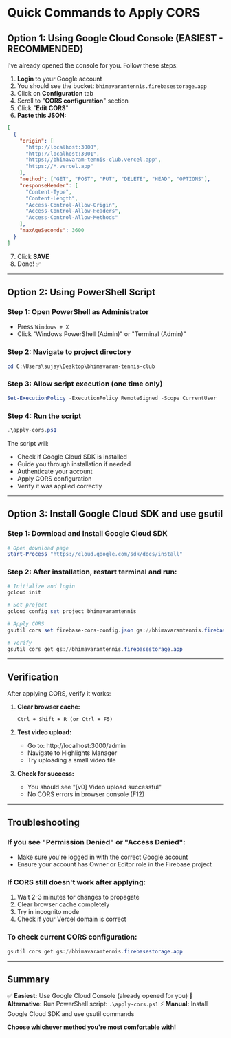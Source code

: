 # Quick Commands to Apply CORS

## Option 1: Using Google Cloud Console (EASIEST - RECOMMENDED)

I've already opened the console for you. Follow these steps:

1. **Login** to your Google account
2. You should see the bucket: `bhimavaramtennis.firebasestorage.app`
3. Click on **Configuration** tab
4. Scroll to "**CORS configuration**" section
5. Click "**Edit CORS**"
6. **Paste this JSON:**

```json
[
  {
    "origin": [
      "http://localhost:3000",
      "http://localhost:3001",
      "https://bhimavaram-tennis-club.vercel.app",
      "https://*.vercel.app"
    ],
    "method": ["GET", "POST", "PUT", "DELETE", "HEAD", "OPTIONS"],
    "responseHeader": [
      "Content-Type",
      "Content-Length",
      "Access-Control-Allow-Origin",
      "Access-Control-Allow-Headers",
      "Access-Control-Allow-Methods"
    ],
    "maxAgeSeconds": 3600
  }
]
```

7. Click **SAVE**
8. Done! ✅

---

## Option 2: Using PowerShell Script

### Step 1: Open PowerShell as Administrator
- Press `Windows + X`
- Click "Windows PowerShell (Admin)" or "Terminal (Admin)"

### Step 2: Navigate to project directory
```powershell
cd C:\Users\sujay\Desktop\bhimavaram-tennis-club
```

### Step 3: Allow script execution (one time only)
```powershell
Set-ExecutionPolicy -ExecutionPolicy RemoteSigned -Scope CurrentUser
```

### Step 4: Run the script
```powershell
.\apply-cors.ps1
```

The script will:
- Check if Google Cloud SDK is installed
- Guide you through installation if needed
- Authenticate your account
- Apply CORS configuration
- Verify it was applied correctly

---

## Option 3: Install Google Cloud SDK and use gsutil

### Step 1: Download and Install Google Cloud SDK
```powershell
# Open download page
Start-Process "https://cloud.google.com/sdk/docs/install"
```

### Step 2: After installation, restart terminal and run:
```powershell
# Initialize and login
gcloud init

# Set project
gcloud config set project bhimavaramtennis

# Apply CORS
gsutil cors set firebase-cors-config.json gs://bhimavaramtennis.firebasestorage.app

# Verify
gsutil cors get gs://bhimavaramtennis.firebasestorage.app
```

---

## Verification

After applying CORS, verify it works:

1. **Clear browser cache:**
   ```
   Ctrl + Shift + R (or Ctrl + F5)
   ```

2. **Test video upload:**
   - Go to: http://localhost:3000/admin
   - Navigate to Highlights Manager
   - Try uploading a small video file

3. **Check for success:**
   - You should see "[v0] Video upload successful"
   - No CORS errors in browser console (F12)

---

## Troubleshooting

### If you see "Permission Denied" or "Access Denied":
- Make sure you're logged in with the correct Google account
- Ensure your account has Owner or Editor role in the Firebase project

### If CORS still doesn't work after applying:
1. Wait 2-3 minutes for changes to propagate
2. Clear browser cache completely
3. Try in incognito mode
4. Check if your Vercel domain is correct

### To check current CORS configuration:
```powershell
gsutil cors get gs://bhimavaramtennis.firebasestorage.app
```

---

## Summary

✅ **Easiest:** Use Google Cloud Console (already opened for you)
🔧 **Alternative:** Run PowerShell script: `.\apply-cors.ps1`
⚡ **Manual:** Install Google Cloud SDK and use gsutil commands

**Choose whichever method you're most comfortable with!**
